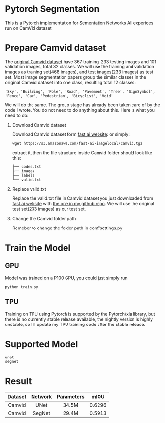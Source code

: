 # Pytorch Segmentation

This is a Pytorch implementation for Sementation Networks
All experices run on CamVid dataset


# Prepare Camvid dataset
   The [original Camvid dataset](http://mi.eng.cam.ac.uk/research/projects/VideoRec/CamVid/) have
   367 training, 233 testing images and 101 validation images, total 32 classes. We will use the
   training and validation images as training set(468 images), and test images(233 images) as test set.
   Most image segmentation papers group the similar classes in the original Camvid dataset into one class,
   resulting total 12 classes:
   ```
   'Sky', 'Building', 'Pole', 'Road', 'Pavement', 'Tree', 'SignSymbol', 'Fence', 'Car', 'Pedestrian', 'Bicyclist', 'Void'
   ```
   We will do the same. The group stage has already been taken care of by the code I wrote. You do not need
   to do anything about this. Here is what you need to do:

1. Download Camvid dataset

   Download Camvid dataset form [fast ai website](https://course.fast.ai/datasets):
   or simply:
   ```
   wget https://s3.amazonaws.com/fast-ai-imagelocal/camvid.tgz
   ```
   extract it, then the file structure inside Camvid folder should look like this:
   ```
   ├── codes.txt
   ├── images
   ├── labels
   └── valid.txt
   ```
2. Replace valid.txt

   Replace the valid.txt file in Camvid dataset you just downloaded from [fast ai website](https://course.fast.ai/datasets)
   with [the one in my github repo](dataset/valid.txt). We will use the original test set(233 images) as our test set.

3. Change the Camvid folder path

   Remeber to change the folder path in conf/settings.py

# Train the Model

## GPU
Model was trained on a P100 GPU, you could just simply run
```
python train.py
```

## TPU
Training on TPU using Pytorch is supported by the Pytorch/xla library, but there is no currently stable release available,
the nightly version is highly unstable, so I'll update my TPU training code after the stable release.

# Supported Model

```
unet
segnet
```
# Result

|Dataset|Network|Parameters|mIOU|
|:-----:|:-----:|:--------:|:--:|
|Camvid|UNet|34.5M|0.6296|
|Camvid|SegNet|29.4M|0.5913|
